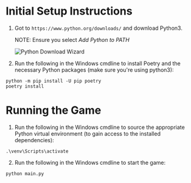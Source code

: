 # Initial Setup Instructions

1. Got to `https://www.python.org/downloads/` and download Python3. 
    
    NOTE: Ensure you select *Add Python to PATH*

    ![Python Download Wizard](./resources/readme/python_instructions.png "Add Python to Path")


2. Run the following in the Windows cmdline to install Poetry and the necessary Python packages (make sure you're using python3):

```
python -m pip install -U pip poetry
poetry install
```

# Running the Game

1. Run the following in the Windows cmdline to source the appropriate Python virtual environment (to gain access to the installed dependencies):

```
.\venv\Scripts\activate
```

2. Run the following in the Windows cmdline to start the game:

```
python main.py
```